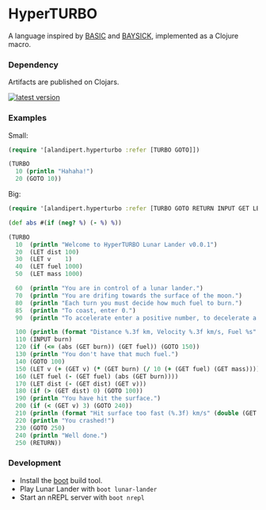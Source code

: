 # HyperTURBO

A language inspired by
[BASIC](http://en.wikipedia.org/wiki/BASIC_programming_language) and
[BAYSICK](https://github.com/fogus/baysick), implemented as a Clojure
macro.

### Dependency

Artifacts are published on Clojars.

[![latest version][1]][2]

### Examples

Small:

```clojure
(require '[alandipert.hyperturbo :refer [TURBO GOTO]])

(TURBO
  10 (println "Hahaha!")
  20 (GOTO 10))
```

Big:

```clojure
(require '[alandipert.hyperturbo :refer [TURBO GOTO RETURN INPUT GET LET]])

(def abs #(if (neg? %) (- %) %))

(TURBO
  10  (println "Welcome to HyperTURBO Lunar Lander v0.0.1")
  20  (LET dist 100)
  30  (LET v    1)
  40  (LET fuel 1000)
  50  (LET mass 1000)

  60  (println "You are in control of a lunar lander.")
  70  (println "You are drifing towards the surface of the moon.")
  80  (println "Each turn you must decide how much fuel to burn.")
  85  (println "To coast, enter 0.")
  90  (println "To accelerate enter a positive number, to decelerate a negative.")

  100 (println (format "Distance %.3f km, Velocity %.3f km/s, Fuel %s" (double (GET dist)) (double (GET v)) (GET fuel)))
  110 (INPUT burn)
  120 (if (<= (abs (GET burn)) (GET fuel)) (GOTO 150))
  130 (println "You don't have that much fuel.")
  140 (GOTO 100)
  150 (LET v (+ (GET v) (* (GET burn) (/ 10 (+ (GET fuel) (GET mass))))))
  160 (LET fuel (- (GET fuel) (abs (GET burn))))
  170 (LET dist (- (GET dist) (GET v)))
  180 (if (> (GET dist) 0) (GOTO 100))
  190 (println "You have hit the surface.")
  200 (if (< (GET v) 3) (GOTO 240))
  210 (println (format "Hit surface too fast (%.3f) km/s" (double (GET v))))
  220 (println "You crashed!")
  230 (GOTO 250)
  240 (println "Well done.")
  250 (RETURN))
```

### Development

- Install the [boot][3] build tool.
- Play Lunar Lander with `boot lunar-lander`
- Start an nREPL server with `boot nrepl`

[1]: https://clojars.org/alandipert/hyperturbo/latest-version.svg?bustcache=000
[2]: https://clojars.org/alandipert/hyperturbo
[3]: https://github.com/tailrecursion/boot
